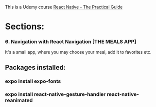 This is a Udemy course
[React Native - The Practical Guide](https://www.udemy.com/react-native-the-practical-guide/)

# Sections:
 ### 6. Navigation with React Navigation [THE MEALS APP]

It's a small app, where you may choose your meal, add it to favorites etc.


## Packages installed:
### expo install expo-fonts
### expo install react-native-gesture-handler react-native-reanimated 